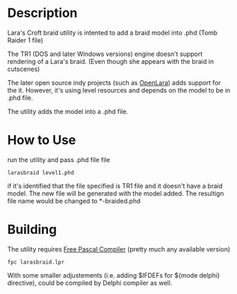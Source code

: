 # Description
Lara's Croft braid utility is intented to add a braid model into .phd (Tomb Raider 1 file)

The TR1 (DOS and later Windows versions) engine doesn't support rendering of a Lara's braid.
(Even though she appears with the braid in cutscenes)

The later open source indy projects (such as [OpenLara](https://github.com/XProger/OpenLara)) adds support for the it.
However, it's using level resources and depends on the model to be in .phd file.

The utility adds the model into a .phd file.


# How to Use

run the utility and pass .phd file file

`larasbraid level1.phd`

if it's identified that the file specified is TR1 file and it doesn't have a braid model.
The new file will be generated with the model added. The resultign file name would be changed to *-braided.phd


# Building

The utility requires [Free Pascal Compiler](http://freepascal.org) (pretty much any available version)

`fpc larasbraid.lpr`

With some smaller adjustements (i.e. adding $IFDEFs for ${mode delphi} directive), could be 
compiled by Delphi compiler as well.